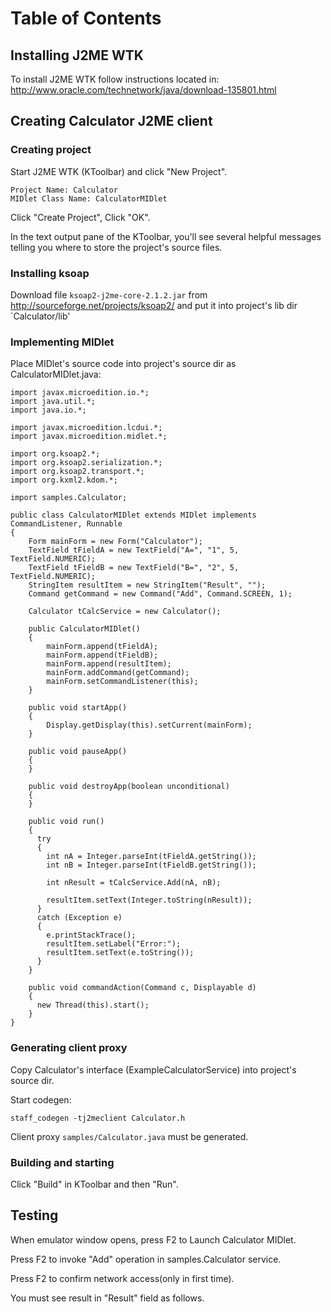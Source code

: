 <h1>Table of Contents</h1>


## Installing J2ME WTK ##
To install J2ME WTK follow instructions located in:
http://www.oracle.com/technetwork/java/download-135801.html

## Creating Calculator J2ME client ##
### Creating project ###
Start J2ME WTK (KToolbar) and click "New Project".
```
Project Name: Calculator
MIDlet Class Name: CalculatorMIDlet
```
Click "Create Project", Click "OK".

In the text output pane of the KToolbar, you'll see several helpful messages telling you where to store the project's source files.

### Installing ksoap ###
Download file `ksoap2-j2me-core-2.1.2.jar` from http://sourceforge.net/projects/ksoap2/ and put it into project's lib dir `Calculator/lib'

### Implementing MIDlet ###
Place MIDlet's source code into project's source dir as CalculatorMIDlet.java:
```
import javax.microedition.io.*;
import java.util.*;
import java.io.*;

import javax.microedition.lcdui.*;
import javax.microedition.midlet.*;

import org.ksoap2.*;
import org.ksoap2.serialization.*;
import org.ksoap2.transport.*;
import org.kxml2.kdom.*;

import samples.Calculator;

public class CalculatorMIDlet extends MIDlet implements CommandListener, Runnable
{
    Form mainForm = new Form("Calculator");
    TextField tFieldA = new TextField("A=", "1", 5, TextField.NUMERIC);
    TextField tFieldB = new TextField("B=", "2", 5, TextField.NUMERIC);
    StringItem resultItem = new StringItem("Result", "");
    Command getCommand = new Command("Add", Command.SCREEN, 1);

    Calculator tCalcService = new Calculator();

    public CalculatorMIDlet()
    {
        mainForm.append(tFieldA);
        mainForm.append(tFieldB);
        mainForm.append(resultItem);
        mainForm.addCommand(getCommand);
        mainForm.setCommandListener(this);
    }

    public void startApp()
    {
        Display.getDisplay(this).setCurrent(mainForm);
    }

    public void pauseApp()
    {
    }

    public void destroyApp(boolean unconditional)
    {
    }

    public void run()
    {
      try
      {
        int nA = Integer.parseInt(tFieldA.getString());
        int nB = Integer.parseInt(tFieldB.getString());

        int nResult = tCalcService.Add(nA, nB);

        resultItem.setText(Integer.toString(nResult));
      }
      catch (Exception e)
      {
        e.printStackTrace();
        resultItem.setLabel("Error:");
        resultItem.setText(e.toString());
      }
    }

    public void commandAction(Command c, Displayable d)
    {
      new Thread(this).start();
    }
}
```

### Generating client proxy ###
Copy Calculator's interface (ExampleCalculatorService) into project's source dir.

Start codegen:
```
staff_codegen -tj2meclient Calculator.h
```

Client proxy `samples/Calculator.java` must be generated.

### Building and starting ###
Click "Build" in KToolbar and then "Run".

## Testing ##
When emulator window opens, press F2 to Launch Calculator MIDlet.

Press F2 to invoke "Add" operation in samples.Calculator service.

Press F2 to confirm network access(only in first time).

You must see result in "Result" field as follows.

![![](http://staff.googlecode.com/svn/wiki/img/j2me-calculator.png)](http://staff.googlecode.com/svn/wiki/img/j2me-calculator.png)
